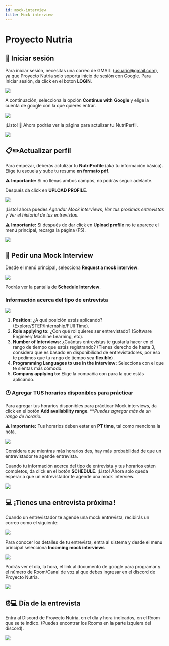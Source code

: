 ```yaml
---
id: mock-interview
title: Mock interview
---
```


# Proyecto Nutria

## :bust_in_silhouette: Iniciar sesión
Para iniciar sesión, necesitas una correo de GMAIL (usuario@gmail.com), ya que Proyecto Nutria solo soporta inicio de sesión con Google. Para Iniciar sesión, da click en el boton **LOGIN**.

![](https://i.imgur.com/YsHvBFi.jpg)



A continuación, selecciona la opción **Continue with Google** y elige la cuenta de google con la que quieres entrar.

![](https://i.imgur.com/sQcXzje.png)

¡Listo! 🎉 Ahora podrás ver la página para actulizar tu NutriPerfil.

![](https://i.imgur.com/M9ehJWf.png)

## :clipboard:✏️Actualizar perfil
Para empezar, deberás actulizar tu **NutriProfile** (aka tu información básica). Elige tu escuela y sube tu resume **en formato pdf**. 

:warning: **Importante:** Si no llenas ambos campos, no podrás seguir adelante.

Después da click en **UPLOAD PROFILE**.

![](https://i.imgur.com/8aR3mvW.jpg)


¡Listo! ahora puedes *Agendar Mock interviews*, *Ver tus proximas entrevistas* y *Ver el historial de tus entrevistas*.

:warning: **Importante:** Si después de dar click en **Upload profile** no te aparece el menú principal, recarga la página (F5).

![](https://i.imgur.com/IvS1nFT.png)


## :raising_hand: Pedir una Mock Interview
Desde el menú principal, selecciona **Request a mock interview**.

![](https://i.imgur.com/qzQw89D.jpg)


Podrás ver la pantalla de **Schedule Interview**. 

### Información acerca del tipo de entrevista

![](https://i.imgur.com/t2ev1qZ.png)


1. **Position:** ¿A qué posición estás aplicando? (Explore/STEP/Internship/FUll Time).
2. **Role applying to:** ¿Con qué rol quieres ser entrevistado? (Software Engineer/ Machine Learning, etc).
3. **Number of Interviews:** ¿Cuántas entrevistas te gustaría hacer en el rango de tiempo que estás registrando? (Tienes derecho de hasta 3, considera que es basado en disponibilidad de entrevistadores, por eso te pedimos que tu rango de tiempo sea **flexible**).
4. **Programming Languages to use in the interview:** Selecciona con el que te sientas más cómodo.
5. **Company applying to:** Elige la compañia con para la que estás aplicando.



### :clock1: Agregar TUS horarios disponibles para prácticar
Para agregar tus horarios disponibles para prácticar Mock interviews, da click en el botón **Add availability range**. ***Puedes agregar más de un rango de horario.*

:warning: **Importante:** Tus horarios deben estar en **PT time**, tal como menciona la nota.

![](https://i.imgur.com/XPencVS.png)


Considera que mientras más horarios des, hay más probabilidad de que un entrevistador te agende entrevista. 

Cuando tu información acerca del tipo de entrevista y tus horarios esten completos, da click en el botón **SCHEDULE**. ¡Listo! Ahora solo queda esperar a que un entrevistador te agende una mock interview.

![](https://i.imgur.com/SLsJoA5.png)


## 💻 ¡Tienes una entrevista próxima!

Cuando un entrevistador te agende una mock entrevista, recibirás un correo como el siguiente:

![](https://i.imgur.com/38bAjOb.png)

Para conocer los detalles de tu entrevista, entra al sistema y desde el menu principal selecciona **Incoming mock interviews**

![](https://i.imgur.com/44kp1yg.png)

Podrás ver el día, la hora, el link al documento de google para programar y el número de Room/Canal de voz al que debes ingresar en el discord de Proyecto Nutria.

![](https://i.imgur.com/6BJsTKk.png)



## ⏰💻 Día de la entrevista
Entra al Discord de Proyecto Nutria, en el día y hora indicados, en el Room que se te indico. (Puedes encontrar los Rooms en la parte izquiera del discord).

![](https://i.imgur.com/Tf8NJy2.png)
